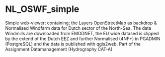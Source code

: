 # NL_OSWF_simple
 Simple web-viewer: containing; the Layers OpenStreetMap as backdrop & Normalised Windfarm data for Dutch sector of the North-Sea. The data Windmills are downloaded from EMODNET, the EU wide datased is clipped by the extend of the Dutch EEZ and further Normalised (4NF+) in PGADMIN (PostgreSQL) and the data is published with qgis2web.  Part of the Assignment Datamanagement (Hydrography CAT-A)
